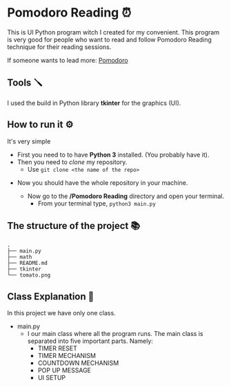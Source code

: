 # Pomodoro Reading ⏰

This is UI Python program witch I created for my convenient. This program is very good for people who want to read and follow Pomodoro Reading technique for their reading sessions.

If someone wants to lead more: [Pomodoro](pomodorlink)

## Tools 🪛

I used the build in Python library **tkinter** for the graphics (UI).

## How to run it ⚙️

It's very simple

- First you need to to have **Python 3** installed. (You probably have it).
- Then you need to _clone_ my repository.
  - Use `git clone <the name of the repo>`

* Now you should have the whole repository in your machine.

  - Now go to the **/Pomodoro Reading** directory and open your terminal.
    - From your terminal type, `python3 main.py`

## The structure of the project 📚

    .
    ├── main.py
    ├── math
    ├── README.md
    ├── tkinter
    └── tomato.png

## Class Explanation 📖

In this project we have only one class.

- main.py
  - I our main class where all the program runs. The main class is separated into five important parts. Namely:
    - TIMER RESET
    - TIMER MECHANISM
    - COUNTDOWN MECHANISM
    - POP UP MESSAGE
    - UI SETUP

[pomodorlink]: https://en.wikipedia.org/wiki/Pomodoro_Technique
